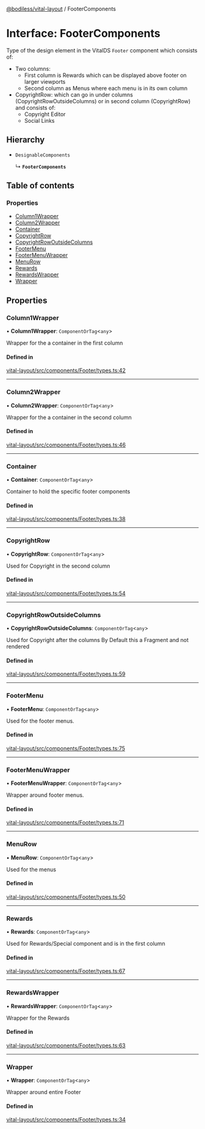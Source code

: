 [@bodiless/vital-layout](../README.md) / FooterComponents

# Interface: FooterComponents

Type of the design element in the VitalDS `Footer` component which
consists of:
- Two columns:
  - First column is Rewards which can be displayed above footer on larger viewports
  - Second column as Menus where each menu is in its own column
- CopyrightRow: which can go in under columns (CopyrightRowOutsideColumns)
  or in second column (CopyrightRow) and consists of:
  - Copyright Editor
  - Social Links

## Hierarchy

- `DesignableComponents`

  ↳ **`FooterComponents`**

## Table of contents

### Properties

- [Column1Wrapper](FooterComponents.md#column1wrapper)
- [Column2Wrapper](FooterComponents.md#column2wrapper)
- [Container](FooterComponents.md#container)
- [CopyrightRow](FooterComponents.md#copyrightrow)
- [CopyrightRowOutsideColumns](FooterComponents.md#copyrightrowoutsidecolumns)
- [FooterMenu](FooterComponents.md#footermenu)
- [FooterMenuWrapper](FooterComponents.md#footermenuwrapper)
- [MenuRow](FooterComponents.md#menurow)
- [Rewards](FooterComponents.md#rewards)
- [RewardsWrapper](FooterComponents.md#rewardswrapper)
- [Wrapper](FooterComponents.md#wrapper)

## Properties

### Column1Wrapper

• **Column1Wrapper**: `ComponentOrTag`<`any`\>

Wrapper for the a container in the first column

#### Defined in

[vital-layout/src/components/Footer/types.ts:42](https://github.com/johnsonandjohnson/Bodiless-JS/blob/fff741665/packages/vital-layout/src/components/Footer/types.ts#L42)

___

### Column2Wrapper

• **Column2Wrapper**: `ComponentOrTag`<`any`\>

Wrapper for the a container in the second column

#### Defined in

[vital-layout/src/components/Footer/types.ts:46](https://github.com/johnsonandjohnson/Bodiless-JS/blob/fff741665/packages/vital-layout/src/components/Footer/types.ts#L46)

___

### Container

• **Container**: `ComponentOrTag`<`any`\>

Container to hold the specific footer components

#### Defined in

[vital-layout/src/components/Footer/types.ts:38](https://github.com/johnsonandjohnson/Bodiless-JS/blob/fff741665/packages/vital-layout/src/components/Footer/types.ts#L38)

___

### CopyrightRow

• **CopyrightRow**: `ComponentOrTag`<`any`\>

Used for Copyright in the second column

#### Defined in

[vital-layout/src/components/Footer/types.ts:54](https://github.com/johnsonandjohnson/Bodiless-JS/blob/fff741665/packages/vital-layout/src/components/Footer/types.ts#L54)

___

### CopyrightRowOutsideColumns

• **CopyrightRowOutsideColumns**: `ComponentOrTag`<`any`\>

Used for Copyright after the columns
By Default this a Fragment and not rendered

#### Defined in

[vital-layout/src/components/Footer/types.ts:59](https://github.com/johnsonandjohnson/Bodiless-JS/blob/fff741665/packages/vital-layout/src/components/Footer/types.ts#L59)

___

### FooterMenu

• **FooterMenu**: `ComponentOrTag`<`any`\>

Used for the footer menus.

#### Defined in

[vital-layout/src/components/Footer/types.ts:75](https://github.com/johnsonandjohnson/Bodiless-JS/blob/fff741665/packages/vital-layout/src/components/Footer/types.ts#L75)

___

### FooterMenuWrapper

• **FooterMenuWrapper**: `ComponentOrTag`<`any`\>

Wrapper around footer menus.

#### Defined in

[vital-layout/src/components/Footer/types.ts:71](https://github.com/johnsonandjohnson/Bodiless-JS/blob/fff741665/packages/vital-layout/src/components/Footer/types.ts#L71)

___

### MenuRow

• **MenuRow**: `ComponentOrTag`<`any`\>

Used for the menus

#### Defined in

[vital-layout/src/components/Footer/types.ts:50](https://github.com/johnsonandjohnson/Bodiless-JS/blob/fff741665/packages/vital-layout/src/components/Footer/types.ts#L50)

___

### Rewards

• **Rewards**: `ComponentOrTag`<`any`\>

Used for Rewards/Special component and is in the first column

#### Defined in

[vital-layout/src/components/Footer/types.ts:67](https://github.com/johnsonandjohnson/Bodiless-JS/blob/fff741665/packages/vital-layout/src/components/Footer/types.ts#L67)

___

### RewardsWrapper

• **RewardsWrapper**: `ComponentOrTag`<`any`\>

Wrapper for the Rewards

#### Defined in

[vital-layout/src/components/Footer/types.ts:63](https://github.com/johnsonandjohnson/Bodiless-JS/blob/fff741665/packages/vital-layout/src/components/Footer/types.ts#L63)

___

### Wrapper

• **Wrapper**: `ComponentOrTag`<`any`\>

Wrapper around entire Footer

#### Defined in

[vital-layout/src/components/Footer/types.ts:34](https://github.com/johnsonandjohnson/Bodiless-JS/blob/fff741665/packages/vital-layout/src/components/Footer/types.ts#L34)
